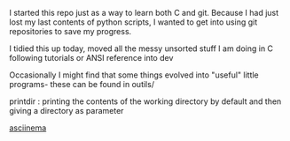 I started this repo just as a way to learn both C and git. 
Because I had just lost my last contents of python scripts, I wanted to get into using git repositories to save my progress.

I tidied this up today, moved all the messy unsorted stuff I am doing in C following tutorials or ANSI reference into dev

Occasionally I might find that some things evolved into "useful" little programs-
these can be found in outils/

printdir : printing the contents of the working directory by default and then giving a directory as parameter

<a href="https://asciinema.org/a/5mnt5ozxf8eajlogireil5e6v" target="_blank">asciinema</a>
